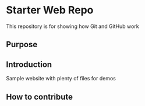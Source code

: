 # Starter Web Repo

This repository is for showing how Git and GitHub work

## Purpose

## Introduction


Sample website with plenty of files for demos

## How to contribute